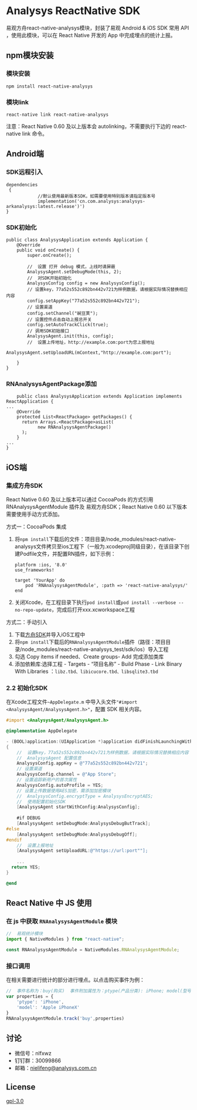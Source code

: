 # Analysys ReactNative SDK

易观方舟react-native-analysys模块，封装了易观 Android & iOS SDK 常用 API ，使用此模块，可以在 React Native 开发的 App 中完成埋点的统计上报。

## npm模块安装

### 模块安装

```base
npm install react-native-analysys
```

### 模块link

```base
react-native link react-native-analysys
```

注意：React Native 0.60 及以上版本会 autolinking，不需要执行下边的 react-native link 命令。

## Android端

### SDK远程引入

```
dependencies
 { 
			//默认使用最新版本SDK，如需要使用特别版本请指定版本号 
			implementation('cn.com.analysys:analysys-arkanalysys:latest.release')') 
}
```

### SDK初始化

```
public class AnalysysApplication extends Application {
    @Override
    public void onCreate() {
        super.onCreate();
        
        //  设置 打开 debug 模式，上线时请屏蔽
        AnalysysAgent.setDebugMode(this, 2);
        //  对SDK开始初始化
        AnalysysConfig config = new AnalysysConfig();
        // 设置key，77a52s552c892bn442v721为样例数据，请根据实际情况替换相应内容
        config.setAppKey("77a52s552c892bn442v721");
        // 设置渠道
        config.setChannel("豌豆荚");
        // 设置控件点击自动上报总开关
        config.setAutoTrackClick(true);
        // 调用SDK初始接口
        AnalysysAgent.init(this, config);
        //  设置上传地址，http://example.com:port为您上报地址
        AnalysysAgent.setUploadURL(mContext,"http://example.com:port");

    }
}
```

### RNAnalysysAgentPackage添加

```
    public class AnalysysApplication extends Application implements ReactApplication {
...
    @Override
    protected List<ReactPackage> getPackages() {
      return Arrays.<ReactPackage>asList(
            new RNAnalysysAgentPackage()
      );
    }
...
}
```

## iOS端

### 集成方舟SDK

React Native 0.60 及以上版本可以通过 CocoaPods 的方式引用 RNAnalysysAgentModule 插件及 易观方舟SDK；React Native 0.60 以下版本需要使用手动方式添加。

方式一：CocoaPods 集成
1. 将`npm install`下载后的文件：项目目录/node_modules/react-native-analysys文件拷贝至ios工程下（一般为.xcodeproj同级目录），在该目录下创建Podfile文件，并配置RN插件，如下示例：
    
    ```
    platform :ios, '8.0'
    use_frameworks!
    
    target 'YourApp' do
        pod 'RNAnalysysAgentModule', :path => 'react-native-analysys/'
    end
    ```
    
2. 关闭Xcode，在工程目录下执行`pod install`或`pod install --verbose --no-repo-update`，完成后打开xxx.xcworkspace工程

方式二：手动引入
1. 下载[方舟SDK](https://github.com/analysys/ans-ios-sdk/releases)并导入iOS工程中
2. 将`npm install`下载后的`RNAnalysysAgentModule`插件（路径：项目目录/node_modules/react-native-analysys_test/sdk/ios）导入工程
3. 勾选 Copy items if needed、Create groups- Add 完成添加类库
4. 添加依赖库:选择工程 - Targets - “项目名称” - Build Phase - Link Binary With Libraries ：`libz.tbd、libicucore.tbd、libsqlite3.tbd`

### 2.2 初始化SDK
在Xcode工程文件`~AppDelegate.m` 中导入头文件`"#import <AnalysysAgent/AnalysysAgent.h>"`，配置 SDK 相关内容。

```objectivec
#import <AnalysysAgent/AnalysysAgent.h>

@implementation AppDelegate

- (BOOL)application:(UIApplication *)application didFinishLaunchingWithOptions:(NSDictionary *)launchOptions
{
    //  设置key，77a52s552c892bn442v721为样例数据，请根据实际情况替换相应内容
    //  AnalysysAgent 配置信息
    AnalysysConfig.appKey = @"77a52s552c892bn442v721";
    // 设置渠道
    AnalysysConfig.channel = @"App Store";
    // 设置追踪新用户的首次属性
    AnalysysConfig.autoProfile = YES;
    // 设置上传数据使用AES加密，需添加加密模块
    //  AnalysysConfig.encryptType = AnalysysEncryptAES;
    //  使用配置初始化SDK
    [AnalysysAgent startWithConfig:AnalysysConfig];
    
    #if DEBUG
    [AnalysysAgent setDebugMode:AnalysysDebugButTrack];
#else
    [AnalysysAgent setDebugMode:AnalysysDebugOff];
#endif
    //  设置上报地址
    [AnalysysAgent setUploadURL:@"https://url:port""];
    
    ...
  return YES;
}

@end

```

## React Native 中 JS 使用

### 在 js 中获取 `RNAnalysysAgentModule` 模块

```js
//  易观统计模块
import { NativeModules } from "react-native";

const RNAnalysysAgentModule = NativeModules.RNAnalysysAgentModule;
```

### 接口调用

在相关需要进行统计的部分进行埋点。以点击购买事件为例：

```js
//  事件名称为：buy(购买)  事件附加属性为：ptype(产品分类): iPhone; model(型号): iPhone X
var properties = {
    'ptype': 'iPhone',
    'model': 'Apple iPhoneX'
}
RNAnalysysAgentModule.track('buy',properties)
```

## 讨论
* 微信号：nlfxwz
* 钉钉群：30099866
* 邮箱：nielifeng@analysys.com.cn

## License

[gpl-3.0](https://www.gnu.org/licenses/gpl-3.0.txt)

